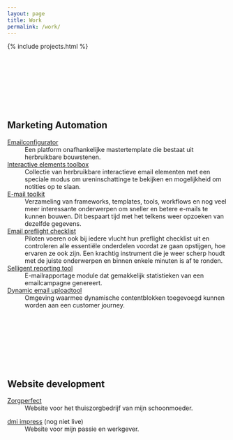 ```yaml
---
layout: page
title: Work
permalink: /work/
---
```




{% include projects.html %}
                
<h2 class="is-serif" style="margin-top:160px">Marketing Automation</h2>

<dl>
   <dt><a href="http://www.dm-interface.nl" target="_BLANK">Emailconfigurator</a></dt>
   <dd>Een platform onafhankelijke mastertemplate die bestaat uit herbruikbare bouwstenen. 
   </dd>

 
   <dt><a href="#" target="_BLANK">Interactive elements toolbox</a></dt>
   <dd>Collectie van herbruikbare interactieve email elementen met een speciale modus om ureninschattinge te bekijken en mogelijkheid om notities op te slaan.</dd>
   <dt><a href="#" target="_BLANK">E-mail toolkit</a></dt>
   <dd>Verzameling van frameworks, templates, tools, workflows en nog veel meer interessante onderwerpen om sneller en betere e-mails te kunnen bouwen. Dit bespaart tijd met het telkens weer opzoeken van dezelfde gegevens.</dd>
   <dt><a href="#" target="_BLANK">Email preflight checklist</a></dt>
   <dd>Piloten voeren ook bij iedere vlucht hun preflight checklist uit en controleren alle essentiële onderdelen voordat ze gaan opstijgen, hoe ervaren ze ook zijn. Een krachtig instrument die je weer scherp houdt met de juiste onderwerpen en binnen enkele minuten is af te ronden.</dd>
   <dt><a href="#" target="_BLANK">Selligent reporting tool</a></dt>
   <dd>E-mailrapportage module dat gemakkelijk statistieken van een emailcampagne genereert. </dd>
   <dt><a href="#" target="_BLANK">Dynamic email uploadtool</a></dt>
   <dd>Omgeving waarmee dynamische contentblokken toegevoegd kunnen worden aan een customer journey.</dd>
</dl>

<h2 class="is-serif" style="margin-top:160px">Website development</h2>
<dl>
   <dt><a href="http://www.zorgperfect.nl" target="_BLANK">Zorgperfect</a></dt>
   <dd>Website voor het thuiszorgbedrijf van mijn schoonmoeder.
   </dd>
</dl>

<dl>
   <dt><a href="http://www.dm-interface.nl" target="_BLANK">dmi impress</a> (nog niet live)</dt>
   <dd>Website voor mijn passie en werkgever.
   </dd>
</dl>


